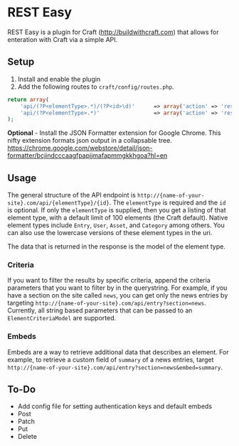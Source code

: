 REST Easy
=========

REST Easy is a plugin for Craft (http://buildwithcraft.com) that allows for enteration with Craft via a simple API.

## Setup
1. Install and enable the plugin
2. Add the following routes to `craft/config/routes.php`.
```php
return array(
    'api/(?P<elementType>.*)/(?P<id>\d)'      => array('action' => 'restEasy/api/request'),
    'api/(?P<elementType>.*)'                 => array('action' => 'restEasy/api/request'),
);
```
**Optional** - Install the JSON Formatter extension for Google Chrome. This nifty extension formats json output in a collapsable tree. https://chrome.google.com/webstore/detail/json-formatter/bcjindcccaagfpapjjmafapmmgkkhgoa?hl=en

## Usage
The general structure of the API endpoint is `http://{name-of-your-site}.com/api/{elementType}/{id}`. The `elementType` is required and the `id` is optional. If only the `elementType` is supplied, then you get a listing of that element type, with a default limit of 100 elements (the Craft default). Native element types include `Entry`, `User`, `Asset`, and `Category` among others. You can also use the lowercase versions of these element types in the uri.

The data that is returned in the response is the model of the element type.

### Criteria

If you want to filter the results by specific criteria, append the criteria parameters that you want to filter by in the querystring. For example, if you have a section on the site called `news`, you can get only the news entries by targeting `http://{name-of-your-site}.com/api/entry?section=news`. Currently, all string based parameters that can be passed to an `ElementCriteriaModel` are supported.

### Embeds
Embeds are a way to retrieve additional data that describes an element. For example, to retrieve a custom field of `summary` of a news entries, target `http://{name-of-your-site}.com/api/entry?section=news&embed=summary`.


## To-Do
* Add config file for setting authentication keys and default embeds
* Post
* Patch
* Put
* Delete
